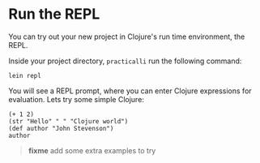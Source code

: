 # Run the REPL 

  You can try out your new project in Clojure's run time environment, the REPL.

  Inside your project directory, `practicalli` run the following command:  

    lein repl 

  You will see a REPL prompt, where you can enter Clojure expressions for evaluation.  Lets try some simple Clojure:

    (+ 1 2)
    (str "Hello" " " "Clojure world")
    (def author "John Stevenson")
    author 
    


    
> **fixme** add some extra examples to try
